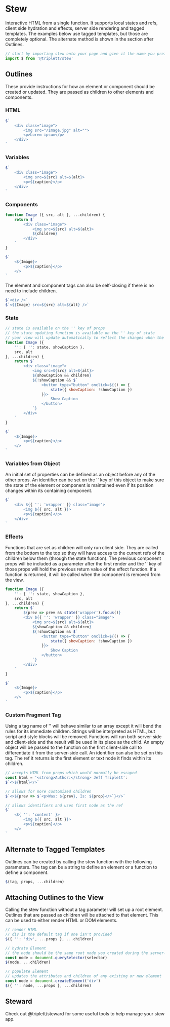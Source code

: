 # Stew
Interactive HTML from a single function. It supports local states and refs, client side hydration and effects, server side rendering and tagged templates. The examples below use tagged templates, but those are completely optional. The alternate method is shown in the section after Outlines.

```js
// start by importing stew onto your page and give it the name you prefer
import $ from '@triplett/stew'
```

## Outlines
These provide instructions for how an element or component should be created or updated. They are passed as children to other elements and components.

### HTML

```js
$`
	<div class="image">
		<img src="/image.jpg" alt="">
		<p>Lorem ipsum</p>
	</div>
`
```

### Variables

```js
$`
	<div class="image">
		<img src=${src} alt=${alt}>
		<p>${caption}</p>
	</div>
`
```

### Components

```js
function Image ({ src, alt }, ...children) {
	return $`
		<div class="image">
			<img src=${src} alt=${alt}>
			${children}
		</div>
	`
}

$`
	<${Image}>
		<p>${caption}</p>
	</>
`
```

The element and component tags can also be self-closing if there is no need to include children.

```js
$`<div />`
$`<${Image} src=${src} alt=${alt} />`
```

### State

```js
// state is available on the '' key of props
// the state updating function is available on the '' key of state
// your view will update automatically to reflect the changes when the state function is called
function Image ({
	'': { '': state, showCaption },
	src, alt
}, ...children) {
	return $`
		<div class="image">
			<img src=${src} alt=${alt}>
			${showCaption && children}
			${!showCaption && $`
				<button type="button" onclick=${() => {
					state({ showCaption: !showCaption })
				}}>
					Show Caption
				</button>
			`}
		</div>
	`
}

$`
	<${Image}>
		<p>${caption}</p>
	</>
`
```

### Variables from Object
An initial set of properties can be defined as an object before any of the other props. An identifier can be set on the '' key of this object to make sure the state of the element or component is maintained even if its position changes within its containing component.

```js
$`
	<div ${{ '': 'wrapper' }} class="image">
		<img ${{ src, alt }}>
		<p>${caption}</p>
	</div>
`
```

### Effects
Functions that are set as children will only run client side. They are called from the bottom to the top so they will have access to the current refs of the children below them (through the state function). The previous component props will be included as a parameter after the first render and the '' key of those props will hold the previous return value of the effect function. If a function is returned, it will be called when the component is removed from the view.

```js
function Image ({
	'': { '': state, showCaption },
	src, alt
}, ...children) {
	return $`
		${prev => prev && state('wrapper').focus()}
		<div ${{ '': 'wrapper' }} class="image">
			<img src=${src} alt=${alt}>
			${showCaption && children}
			${!showCaption && $`
				<button type="button" onclick=${() => {
					state({ showCaption: !showCaption })
				}}>
					Show Caption
				</button>
			`}
		</div>
	`
}

$`
	<${Image}>
		<p>${caption}</p>
	</>
`
```

### Custom Fragment Tag
Using a tag name of '' will behave similar to an array except it will bend the rules for its immediate children. Strings will be interpreted as HTML, but script and style blocks will be removed. Functions will run both server-side and client-side and the result will be used in its place as the child. An empty object will be passed to the function on the first client-side call to differentiate it from the server-side call. An identifier can also be set on this tag. The ref it returns is the first element or text node it finds within its children.

```js
// accepts HTML from props which would normally be escaped
const html = '<strong>Author:</strong> Jeff Triplett':
$`<>${html}</>`

// allows for more customized children
$`<>${prev => $`<p>Was: ${prev}, Is: ${prop}</>`}</>`

// allows identifiers and uses first node as the ref
$`
	<${ '': 'content' }>
		<img ${{ src, alt }}>
		<p>${caption}</p>
	</>
`
```

## Alternate to Tagged Templates
Outlines can be created by calling the stew function with the following parameters. The tag can be a string to define an element or a function to define a component.

```js
$(tag, props, ...children)
```

## Attaching Outlines to the View
Calling the stew function without a tag parameter will set up a root element. Outlines that are passed as children will be attached to that element. This can be used to either render HTML or DOM elements.

```js
// render HTML
// div is the default tag if one isn't provided
$({ '': 'div', ...props }, ...children)

// hydrate Element
// the node should be the same root node you created during the server-side render
const node = document.querySelector(selector)
$(node, ...children)

// populate Element
// updates the attributes and children of any existing or new element
const node = document.createElement('div')
$({ '': node, ...props }, ...children)
```

## Steward
Check out @triplett/steward for some useful tools to help manage your stew app.
